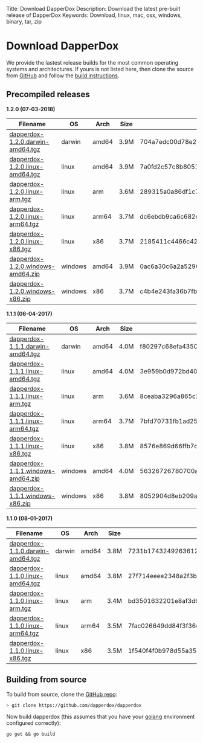 Title: Download DapperDox
Description: Download the latest pre-built release of DapperDox
Keywords: Download, linux, mac, osx, windows, binary, tar, zip

# Download DapperDox

We provide the lastest release builds for the most common operating systems and architectures.
If yours is not listed here, then clone the source from [GitHub](http://github.com/dapperdox/dapperdox) and follow the [build instructions](#building-from-source).

## Precompiled releases

**1.2.0 (07-03-2018)**

| Filename | OS   | Arch | Size | Checksum |
| -------- | ---- | ---- | ---- | -------- |
[dapperdox-1.2.0.darwin-amd64.tgz](https://github.com/DapperDox/dapperdox/releases/download/v1.2.0/dapperdox-1.2.0.darwin-amd64.tgz) | darwin | amd64 | 3.9M | 704a7edc00d78e22ceb1d04c28651a5d8917246e476d2c4527a60f6d8bcaa66e |
[dapperdox-1.2.0.linux-amd64.tgz](https://github.com/DapperDox/dapperdox/releases/download/v1.2.0/dapperdox-1.2.0.linux-amd64.tgz) | linux | amd64 | 3.9M | 7a0fd2c57c8b80518718a5b23b2b0e779107ac2fe83aab805fce49a80ae17e0b |
[dapperdox-1.2.0.linux-arm.tgz](https://github.com/DapperDox/dapperdox/releases/download/v1.2.0/dapperdox-1.2.0.linux-arm.tgz) | linux | arm | 3.6M | 289315a0a86df1c7856c7b08b2e26ec448a40962f599ba56d48e35eb798576a2 |
[dapperdox-1.2.0.linux-arm64.tgz](https://github.com/DapperDox/dapperdox/releases/download/v1.2.0/dapperdox-1.2.0.linux-arm64.tgz) | linux | arm64 | 3.7M | dc6ebdb9ca6c682d0a60dabacd06db7d361a283357603d9cf4b7a606a6dde24a |
[dapperdox-1.2.0.linux-x86.tgz](https://github.com/DapperDox/dapperdox/releases/download/v1.2.0/dapperdox-1.2.0.linux-x86.tgz) | linux | x86 | 3.7M | 2185411c4466c42cdb227511313774ebda25e164646253c4a77e09ebc613f37f |
[dapperdox-1.2.0.windows-amd64.zip](https://github.com/DapperDox/dapperdox/releases/download/v1.2.0/dapperdox-1.2.0.windows-amd64.zip) | windows | amd64 | 3.9M | 0ac6a30c6a2a52963f6b44b9af098e671f735ae93bb6d524a48742a354611288 |
[dapperdox-1.2.0.windows-x86.zip](https://github.com/DapperDox/dapperdox/releases/download/v1.2.0/dapperdox-1.2.0.windows-x86.zip) | windows | x86 | 3.7M | c4b4e243fa36b7fb9b025d5734fb88faaa84dc78ac2794da8809bde277e5bf2e |

**1.1.1 (06-04-2017)**

| Filename | OS   | Arch | Size | Checksum |
| -------- | ---- | ---- | ---- | -------- |
[dapperdox-1.1.1.darwin-amd64.tgz](https://github.com/DapperDox/dapperdox/releases/download/v1.1.1/dapperdox-1.1.1.darwin-amd64.tgz) | darwin | amd64 | 4.0M | f80297c68efa43502c1e98e6eef508ffe9df91854ce93127e62781d9b0617919 |
[dapperdox-1.1.1.linux-amd64.tgz](https://github.com/DapperDox/dapperdox/releases/download/v1.1.1/dapperdox-1.1.1.linux-amd64.tgz) | linux | amd64 | 4.0M | 3e959b0d972bd4035a46a45810b3afc3faf64d6c7a8173aed4ba7dd1a7a1e846 |
[dapperdox-1.1.1.linux-arm.tgz](https://github.com/DapperDox/dapperdox/releases/download/v1.1.1/dapperdox-1.1.1.linux-arm.tgz) | linux | arm | 3.6M | 8ceaba3296a865c2b734534ffa19403c07b6b0548f8b1cf5d6f25c32ede522d5 |
[dapperdox-1.1.1.linux-arm64.tgz](https://github.com/DapperDox/dapperdox/releases/download/v1.1.1/dapperdox-1.1.1.linux-arm64.tgz) | linux | arm64 | 3.7M | 7bfd70731fb1ad250872be854b99330f93a66c6b38b69b6b235a5dde5f341240 |
[dapperdox-1.1.1.linux-x86.tgz](https://github.com/DapperDox/dapperdox/releases/download/v1.1.1/dapperdox-1.1.1.linux-x86.tgz) | linux | x86 | 3.8M | 8576e869d66ffb7ce1bdfaf3e267fcc42471c2ace2095bcf63ae9b31c99b7b46 |
[dapperdox-1.1.1.windows-amd64.zip](https://github.com/DapperDox/dapperdox/releases/download/v1.1.1/dapperdox-1.1.1.windows-amd64.zip) | windows | amd64 | 4.0M | 56326726780700a8b48504e6366a123893bbaf818957b7ac9d7680e4dcf2eea4 |
[dapperdox-1.1.1.windows-x86.zip](https://github.com/DapperDox/dapperdox/releases/download/v1.1.1/dapperdox-1.1.1.windows-x86.zip) | windows | x86 | 3.8M | 8052904d8eb209ae28e03b41b6cbdeb0bff0326351820dcc5a97d597efa2726f |

**1.1.0 (08-01-2017)**

| Filename | OS   | Arch | Size | Checksum |
| -------- | ---- | ---- | ---- | -------- |
[dapperdox-1.1.0.darwin-amd64.tgz](https://github.com/DapperDox/dapperdox/releases/download/v1.1.0/dapperdox-1.1.0.darwin-amd64.tgz) | darwin | amd64 | 3.8M | 7231b1743249263612e4fb9c4d5d7340d8acc875e249fd1177c275b14bb666f4 |
[dapperdox-1.1.0.linux-amd64.tgz](https://github.com/DapperDox/dapperdox/releases/download/v1.1.0/dapperdox-1.1.0.linux-amd64.tgz) | linux | amd64 | 3.8M | 27f714eeee2348a2f3be60828002f7de52469d20a97cdc2b8059b99b7e5eb62c |
[dapperdox-1.1.0.linux-arm.tgz](https://github.com/DapperDox/dapperdox/releases/download/v1.1.0/dapperdox-1.1.0.linux-arm.tgz) | linux | arm | 3.4M | bd3501632201e8af3d624a14210a4e654afd2130a47431eafbca71cd12b3084f |
[dapperdox-1.1.0.linux-arm64.tgz](https://github.com/DapperDox/dapperdox/releases/download/v1.1.0/dapperdox-1.1.0.linux-arm64.tgz) | linux | arm64 | 3.5M | 7fac026649dd84f3f36dd112e04f1359119308e4e29deb501c892c5f843956e0 |
[dapperdox-1.1.0.linux-x86.tgz](https://github.com/DapperDox/dapperdox/releases/download/v1.1.0/dapperdox-1.1.0.linux-x86.tgz) | linux | x86 | 3.5M | 1f540f4f0b978d55a35d796f8f875576476de4d96b477054c086fd17337c8483 |

## Building from source

To build from source, clone the [GitHub repo](https://github.com/dapperdox/dapperdox):

```bash
> git clone https://github.com/dapperdox/dapperdox
```

Now build dapperdox (this assumes that you have your [golang](https://golang.org/doc/install) environment configured correctly):

```
go get && go build
```

